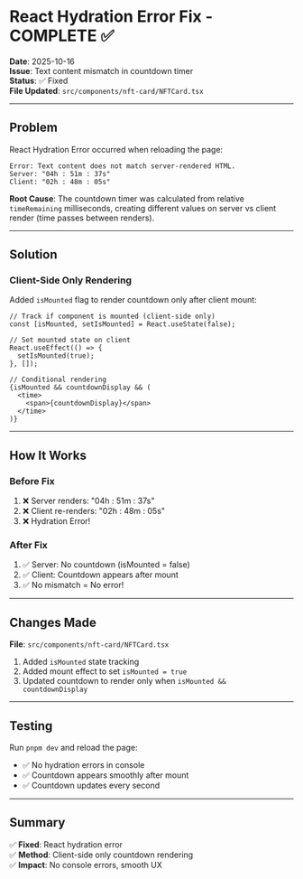 # React Hydration Error Fix - COMPLETE ✅

**Date**: 2025-10-16  
**Issue**: Text content mismatch in countdown timer  
**Status**: ✅ Fixed  
**File Updated**: `src/components/nft-card/NFTCard.tsx`

---

## Problem

React Hydration Error occurred when reloading the page:
```
Error: Text content does not match server-rendered HTML.
Server: "04h : 51m : 37s"
Client: "02h : 48m : 05s"
```

**Root Cause**: 
The countdown timer was calculated from relative `timeRemaining` milliseconds, creating different values on server vs client render (time passes between renders).

---

## Solution

### Client-Side Only Rendering

Added `isMounted` flag to render countdown only after client mount:

```tsx
// Track if component is mounted (client-side only)
const [isMounted, setIsMounted] = React.useState(false);

// Set mounted state on client
React.useEffect(() => {
  setIsMounted(true);
}, []);

// Conditional rendering
{isMounted && countdownDisplay && (
  <time>
    <span>{countdownDisplay}</span>
  </time>
)}
```

---

## How It Works

### Before Fix
1. ❌ Server renders: "04h : 51m : 37s"
2. ❌ Client re-renders: "02h : 48m : 05s"
3. ❌ Hydration Error!

### After Fix
1. ✅ Server: No countdown (isMounted = false)
2. ✅ Client: Countdown appears after mount
3. ✅ No mismatch = No error!

---

## Changes Made

**File**: `src/components/nft-card/NFTCard.tsx`

1. Added `isMounted` state tracking
2. Added mount effect to set `isMounted = true`
3. Updated countdown to render only when `isMounted && countdownDisplay`

---

## Testing

Run `pnpm dev` and reload the page:
- ✅ No hydration errors in console
- ✅ Countdown appears smoothly after mount
- ✅ Countdown updates every second

---

## Summary

✅ **Fixed**: React hydration error  
✅ **Method**: Client-side only countdown rendering  
✅ **Impact**: No console errors, smooth UX  

